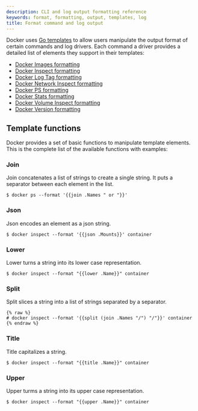```yaml
---
description: CLI and log output formatting reference
keywords: format, formatting, output, templates, log
title: Format command and log output
---
```


Docker uses [Go templates](https://golang.org/pkg/text/template/) to allow users manipulate the output format
of certain commands and log drivers. Each command a driver provides a detailed
list of elements they support in their templates:

- [Docker Images formatting](../reference/commandline/images.md#formatting)
- [Docker Inspect formatting](../reference/commandline/inspect.md#examples)
- [Docker Log Tag formatting](logging/log_tags.md)
- [Docker Network Inspect formatting](../reference/commandline/network_inspect.md)
- [Docker PS formatting](../reference/commandline/ps.md#formatting)
- [Docker Stats formatting](../reference/commandline/stats.md#formatting)
- [Docker Volume Inspect formatting](../reference/commandline/volume_inspect.md)
- [Docker Version formatting](../reference/commandline/version.md#examples)

## Template functions

Docker provides a set of basic functions to manipulate template elements.
This is the complete list of the available functions with examples:

### Join

Join concatenates a list of strings to create a single string.
It puts a separator between each element in the list.

	$ docker ps --format '{{join .Names " or "}}'

### Json

Json encodes an element as a json string.

	$ docker inspect --format '{{json .Mounts}}' container

### Lower

Lower turns a string into its lower case representation.

	$ docker inspect --format "{{lower .Name}}" container

### Split

Split slices a string into a list of strings separated by a separator.

	{% raw %}
	# docker inspect --format '{{split (join .Names "/") "/"}}' container
    {% endraw %}

### Title

Title capitalizes a string.

	$ docker inspect --format "{{title .Name}}" container

### Upper

Upper turms a string into its upper case representation.

	$ docker inspect --format "{{upper .Name}}" container
